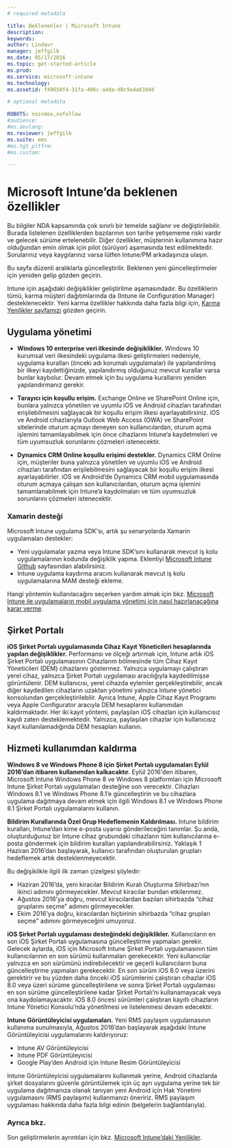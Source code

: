 ```yaml
---
# required metadata

title: Beklenenler | Microsoft Intune
description:
keywords:
author: Lindavr
manager: jeffgilb
ms.date: 05/17/2016
ms.topic: get-started-article
ms.prod:
ms.service: microsoft-intune
ms.technology:
ms.assetid: f49650f4-31fa-406c-a4da-d8c9a4a8384d

# optional metadata

ROBOTS: noindex,nofollow
#audience:
#ms.devlang:
ms.reviewer: jeffgilb
ms.suite: ems
#ms.tgt_pltfrm:
#ms.custom:

---
```


# Microsoft Intune’da beklenen özellikler
Bu bilgiler NDA kapsamında çok sınırlı bir temelde sağlanır ve değiştirilebilir. Burada listelenen özelliklerden bazılarının son tarihe yetişememe riski vardır ve gelecek sürüme ertelenebilir. Diğer özellikler, müşterinin kullanımına hazır olduğundan emin olmak için pilot (sürüyor) aşamasında test edilmektedir. Sorularınız veya kaygılarınız varsa lütfen Intune/PM arkadaşınıza ulaşın.

Bu sayfa düzenli aralıklarla güncelleştirilir. Beklenen yeni güncelleştirmeler için yeniden gelip gözden geçirin.

Intune için aşağıdaki değişiklikler geliştirilme aşamasındadır. Bu özelliklerin tümü, karma müşteri dağıtımlarında da (Intune ile Configuration Manager) desteklenecektir. Yeni karma özellikler hakkında daha fazla bilgi için, [Karma Yenilikler sayfamızı](https://technet.microsoft.com/en-US/library/mt718155(TechNet.10).aspx) gözden geçirin.


## Uygulama yönetimi
- **Windows 10 enterprise veri ilkesinde değişiklikler.** Windows 10 kurumsal veri ilkesindeki uygulama ilkesi geliştirmeleri nedeniyle, uygulama kuralları (önceki adı korumalı uygulamalar) ile yapılandırılmış bir ilkeyi kaydettiğinizde, yapılandırmış olduğunuz mevcut kurallar varsa bunlar kaybolur. Devam etmek için bu uygulama kurallarını yeniden yapılandırmanız gerekir.

- **Tarayıcı için koşullu erişim.** Exchange Online ve SharePoint Online için, bunlara yalnızca yönetilen ve uyumlu iOS ve Android cihazları tarafından erişilebilmesini sağlayacak bir koşullu erişim ilkesi ayarlayabilirsiniz. iOS ve Android cihazlarıyla Outlook Web Access (OWA) ve SharePoint sitelerinde oturum açmayı deneyen son kullanıcılardan, oturum açma işlemini tamamlayabilmek için önce cihazlarını Intune’a kaydetmeleri ve tüm uyumsuzluk sorunlarını çözmeleri istenecektir.
<!---TFS 1175844--->

- **Dynamics CRM Online koşullu erişimi destekler.** Dynamics CRM Online için, müşteriler buna yalnızca yönetilen ve uyumlu iOS ve Android cihazları tarafından erişilebilmesini sağlayacak bir koşullu erişim ilkesi ayarlayabilirler. iOS ve Android’de Dynamics CRM mobil uygulamasında oturum açmaya çalışan son kullanıcılardan, oturum açma işlemini tamamlanabilmek için Intune’a kaydolmaları ve tüm uyumsuzluk sorunlarını çözmeleri istenecektir.
<!---TFS1295358--->

### Xamarin desteği
Microsoft Intune uygulama SDK'sı, artık şu senaryolarda Xamarin uygulamaları destekler:

- Yeni uygulamalar yazma veya Intune SDK’sını kullanarak mevcut iş kolu uygulamalarının kodunda değişiklik yapma. Eklentiyi [Microsoft Intune Github](https://github.com/msintuneappsdk) sayfasından alabilirsiniz.
- Intune uygulama kaydırma aracını kullanarak mevcut iş kolu uygulamalarına MAM desteği ekleme.

Hangi yöntemin kullanılacağını seçerken yardım almak için bkz. [Microsoft Intune ile uygulamaların mobil uygulama yönetimi için nasıl hazırlanacağına karar verme](https://docs.microsoft.com/en-us/intune/deploy-use/decide-how-to-prepare-apps-for-mobile-application-management-with-microsoft-intune).
<!--- TFS 1061478 & TFS 1152340--->


## Şirket Portalı
**iOS Şirket Portalı uygulamasında Cihaz Kayıt Yöneticileri hesaplarında yapılan değişiklikler.** Performansı ve ölçeği artırmak için, Intune artık iOS Şirket Portalı uygulamasının Cihazlarım bölmesinde tüm Cihaz Kayıt Yöneticileri (DEM) cihazlarını göstermez. Yalnızca uygulamayı çalıştıran yerel cihaz, yalnızca Şirket Portalı uygulaması aracılığıyla kaydedilmişse görüntülenir. DEM kullanıcısı, yerel cihazda eylemler gerçekleştirebilir, ancak diğer kaydedilen cihazların uzaktan yönetimi yalnızca Intune yönetici konsolundan gerçekleştirilebilir.  Ayrıca Intune, Apple Cihaz Kayıt Programı veya Apple Configurator aracıyla DEM hesaplarını kullanımdan kaldırmaktadır. Her iki kayıt yöntemi, paylaşılan iOS cihazları için kullanıcısız kaydı zaten desteklemektedir.  Yalnızca, paylaşılan cihazlar için kullanıcısız kayıt kullanılamadığında DEM hesapları kullanın.
<!---TFS 1233681--->

## Hizmeti kullanımdan kaldırma
**Windows 8 ve Windows Phone 8 için Şirket Portalı uygulamaları Eylül 2016’dan itibaren kullanımdan kalkacaktır.** Eylül 2016'den itibaren, Microsoft Intune Windows Phone 8 ve Windows 8 platformları için Microsoft Intune Şirket Portalı uygulamaları desteğine son verecektir. Cihazları Windows 8.1 ve Windows Phone 8.1’e güncelleştirin ve bu cihazlara uygulama dağıtmaya devam etmek için ilgili Windows 8.1 ve Windows Phone 8.1 Şirket Portalı uygulamalarını kullanın.
<!---TFS 1255391--->

**Bildirim Kurallarında Özel Grup Hedeflemenin Kaldırılması.**
Intune bildirim kuralları, Intune’dan kime e-posta uyarısı gönderileceğini tanımlar. Şu anda, oluşturduğunuz bir Intune cihaz grubundaki cihazların tüm kullanıcılarına e-posta göndermek için bildirim kuralları yapılandırabilirsiniz. Yaklaşık 1 Haziran 2016’dan başlayarak, kullanıcı tarafından oluşturulan grupları hedeflemek artık desteklenmeyecektir.

Bu değişiklikle ilgili ilk zaman çizelgesi şöyledir:
- Haziran 2016’da, yeni kiracılar Bildirim Kuralı Oluşturma Sihirbazı’nın ikinci adımını görmeyecekler. Mevcut kiracılar bundan etkilenmez.
- Ağustos 2016’ya doğru, mevcut kiracılardan bazıları sihirbazda “cihaz gruplarını seçme” adımını görmeyecekler.
- Ekim 2016’ya doğru, kiracılardan hiçbirinin sihirbazda “cihaz grupları seçme” adımını görmeyeceğini umuyoruz.

<!---   TFS 1278864--->
**iOS Şirket Portalı uygulaması desteğindeki değişiklikler.**
Kullanıcıların en son iOS Şirket Portalı uygulamasına güncelleştirme yapmaları gerekir. Gelecek aylarda, iOS için Microsoft Intune Şirket Portalı uygulamasının tüm kullanıcılarının en son sürümü kullanmaları gerekecektir. Yeni kullanıcılar yalnızca en son sürümünü indirebilecektir ve geçerli kullanıcıların buna güncelleştirme yapmaları gerekecektir. En son sürüm iOS 8.0 veya üzerini gerektirir ve bu yüzden daha önceki iOS sürümlerini çalıştıran cihazlar iOS 8.0 veya üzeri sürüme güncelleştirilene ve sonra Şirket Portalı uygulaması en son sürüme güncelleştirilene kadar Şirket Portalı’nı kullanamayacak veya ona kaydolamayacaktır. iOS 8.0 öncesi sürümleri çalıştıran kayıtlı cihazların Intune Yönetici Konsolu’nda yönetilmesi ve listelenmesi devam edecektir.  

**Intune Görüntüleyicisi uygulamaları.** Yeni RMS paylaşım uygulamasının kullanıma sunulmasıyla, Ağustos 2016’dan başlayarak aşağıdaki Intune Görüntüleyicisi uygulamalarını kaldırıyoruz:
- Intune AV Görüntüleyicisi
- Intune PDF Görüntüleyicisi
- Google Play’den Android için Intune Resim Görüntüleyicisi

Intune Görüntüleyicisi uygulamalarını kullanmak yerine, Android cihazlarda şirket dosyalarını güvenle görüntülemek için üç ayrı uygulama yerine tek bir uygulama dağıtmanıza olanak tanıyan yeni Android için Hak Yönetimi uygulamasını (RMS paylaşımı) kullanmanızı öneririz. RMS paylaşım uygulaması hakkında daha fazla bilgi edinin (belgelerin bağlantılarıyla).


### Ayrıca bkz.
Son geliştirmelerin ayrıntıları için bkz. [Microsoft Intune’daki Yenilikler](whats-new-in-microsoft-intune.md).


<!--HONumber=Jun16_HO2-->


